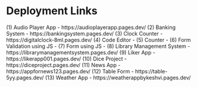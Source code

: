 <h1>Deployment Links</h1>
(1) Audio Player App - https://audioplayerapp.pages.dev/
(2) Banking System - https://bankingsystem.pages.dev/
(3) Clock Counter - https://digitalclock-8ml.pages.dev/
(4) Code Editor -
(5) Counter - 
(6) Form Validation using JS - 
(7) Form using JS - 
(8) Library Management System - https://librarymanagementsystem.pages.dev/
(9) Liker App - https://likerapp001.pages.dev/
(10) Dice Project - https://diceproject.pages.dev/
(11) News App - https://appfornews123.pages.dev/
(12) Table Form - https://table-5yy.pages.dev/
(13) Weather App - https://weatherappbykeshvi.pages.dev/
